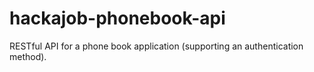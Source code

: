 # hackajob-phonebook-api
RESTful API for a phone book application (supporting an authentication method).
